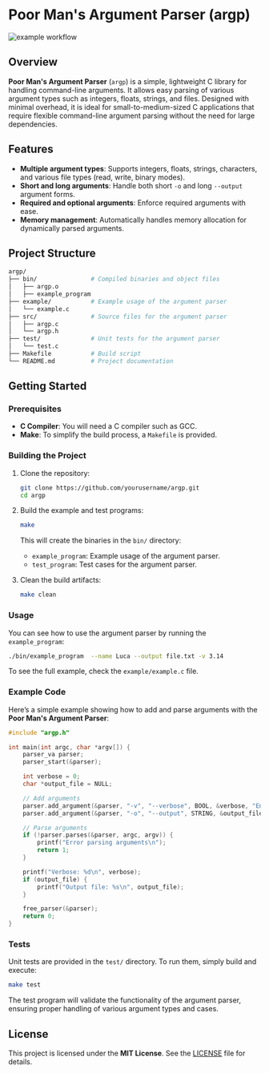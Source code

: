 # Poor Man's Argument Parser (argp)


![example workflow](https://github.com/LVivona/pmargp/actions/workflows/c-cpp.yml/badge.svg)

## Overview

**Poor Man's Argument Parser** (`argp`) is a simple, lightweight C library for handling command-line arguments. It allows easy parsing of various argument types such as integers, floats, strings, and files. Designed with minimal overhead, it is ideal for small-to-medium-sized C applications that require flexible command-line argument parsing without the need for large dependencies.

## Features

- **Multiple argument types**: Supports integers, floats, strings, characters, and various file types (read, write, binary modes).
- **Short and long arguments**: Handle both short `-o` and long `--output` argument forms.
- **Required and optional arguments**: Enforce required arguments with ease.
- **Memory management**: Automatically handles memory allocation for dynamically parsed arguments.

## Project Structure

```bash
argp/
├── bin/               # Compiled binaries and object files
│   ├── argp.o
│   ├── example_program
├── example/           # Example usage of the argument parser
│   └── example.c
├── src/               # Source files for the argument parser
│   ├── argp.c
│   └── argp.h
├── test/              # Unit tests for the argument parser
│   └── test.c
├── Makefile           # Build script
└── README.md          # Project documentation
```

## Getting Started

### Prerequisites

- **C Compiler**: You will need a C compiler such as GCC.
- **Make**: To simplify the build process, a `Makefile` is provided.

### Building the Project

1. Clone the repository:

    ```bash
    git clone https://github.com/yourusername/argp.git
    cd argp
    ```

2. Build the example and test programs:

    ```bash
    make
    ```

   This will create the binaries in the `bin/` directory:
   - `example_program`: Example usage of the argument parser.
   - `test_program`: Test cases for the argument parser.

3. Clean the build artifacts:

    ```bash
    make clean
    ```

### Usage

You can see how to use the argument parser by running the `example_program`:

```bash
./bin/example_program  --name Luca --output file.txt -v 3.14
```

To see the full example, check the `example/example.c` file.

### Example Code

Here’s a simple example showing how to add and parse arguments with the **Poor Man's Argument Parser**:

```c
#include "argp.h"

int main(int argc, char *argv[]) {
    parser_va parser;
    parser_start(&parser);

    int verbose = 0;
    char *output_file = NULL;

    // Add arguments
    parser.add_argument(&parser, "-v", "--verbose", BOOL, &verbose, "Enable verbose mode", false);
    parser.add_argument(&parser, "-o", "--output", STRING, &output_file, "Output file", true);

    // Parse arguments
    if (!parser.parses(&parser, argc, argv)) {
        printf("Error parsing arguments\n");
        return 1;
    }

    printf("Verbose: %d\n", verbose);
    if (output_file) {
        printf("Output file: %s\n", output_file);
    }

    free_parser(&parser);
    return 0;
}
```

### Tests

Unit tests are provided in the `test/` directory. To run them, simply build and execute:

```bash
make test
```

The test program will validate the functionality of the argument parser, ensuring proper handling of various argument types and cases.

## License

This project is licensed under the **MIT License**. See the [LICENSE](LICENSE) file for details.
